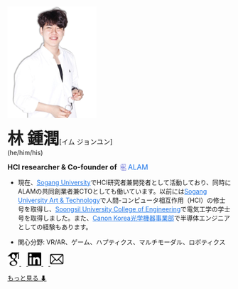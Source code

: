 <img src="../images/me2.png" width="200px" alt="LJY"></img><br/>

 <span style="font-size: 36px;"> **林 鍾潤**</span><span style="font-size: 15px;">[イム ジョンユン]</span> 
<br>(he/him/his)<br>

<span style="font-size: 16px;">**HCI researcher & Co-founder of&nbsp;**<a href="http://www.alamvr.com/" style="text-decoration:none; color:#1a73e8;">
  <img src="../icons/ALAMBlue.png" alt="ALAM" style="height:15px; vertical-align:-2px;"/>
  <span style="font-size:16px; color:#1a73e8;">ALAM</span>
</a></span>

- 現在、<a href="http://creative.sogang.ac.kr" style="color:#1a73e8;">Sogang University</a>でHCI研究者兼開発者として活動しており、同時にALAMの共同創業者兼CTOとしても働いています。以前には<a href="http://creative.sogang.ac.kr" style="color:#1a73e8;">Sogang University Art & Technology</a>で人間-コンピュータ相互作用（HCI）の修士号を取得し、<a href="https://eng.ssu.ac.kr" style="color:#1a73e8;">Soongsil University College of Engineering</a>で電気工学の学士号を取得しました。また、<a href="https://global.canon/en/product/indtech/semicon/" style="color:#1a73e8;">Canon Korea光学機器事業部</a>で半導体エンジニアとしての経験もあります。

- <span style="font-size: 14px;">関心分野: VR/AR、ゲーム、ハプティクス、マルチモーダル、ロボティクス</span>

<a href="https://scholar.google.co.kr/citations?user=5JElU_AAAAAJ&hl=en&oi=sra">
    <img src="../icons/GS2.png" alt="GoogleScholar" height="30">
</a>&nbsp;&nbsp;&nbsp;<a href="https://www.linkedin.com/in/jongyoon-lim-b28421210/">
    <img src="../icons/Linkedin2.png" alt="linkedin" height="30">
</a>&nbsp;&nbsp;&nbsp;<a href="mailto:limjy.kor@gmail.com">
    <img src="../icons/mailpng.png" alt="mail" height="30">
</a>

[もっと見る ⬇](#publications)
